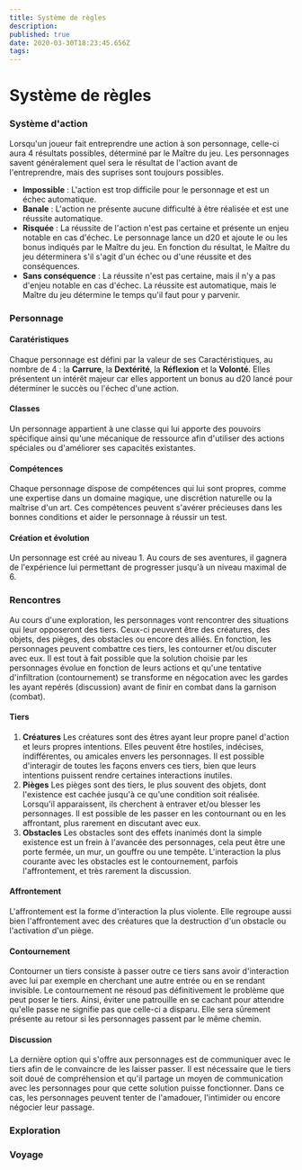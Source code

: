 ```yaml
---
title: Système de règles
description: 
published: true
date: 2020-03-30T18:23:45.656Z
tags: 
---
```


# Système de règles
### Système d'action
Lorsqu'un joueur fait entreprendre une action à son personnage, celle-ci aura 4 résultats possibles, déterminé par le Maître du jeu. Les personnages savent généralement quel sera le résultat de l'action avant de l'entreprendre, mais des suprises sont toujours possibles.
- **Impossible** : L'action est trop difficile pour le personnage et est un échec automatique.
- **Banale** : L'action ne présente aucune difficulté à être réalisée et est une réussite automatique.
- **Risquée** : La réussite de l'action n'est pas certaine et présente un enjeu notable en cas d'échec. Le personnage lance un d20 et ajoute le ou les bonus indiqués par le Maître du jeu. En fonction du résultat, le Maître du jeu déterminera s'il s'agit d'un échec ou d'une réussite et des conséquences.
- **Sans conséquence** : La réussite n'est pas certaine, mais il n'y a pas d'enjeu notable en cas d'échec. La réussite est automatique, mais le Maître du jeu détermine le temps qu'il faut pour y parvenir.
### Personnage
#### Caratéristiques
Chaque personnage est défini par la valeur de ses Caractéristiques, au nombre de 4 : la **Carrure**, la **Dextérité**, la **Réflexion** et la **Volonté**. Elles présentent un intérêt majeur car elles apportent un bonus au d20 lancé pour déterminer le succès ou l'échec d'une action.
#### Classes
Un personnage appartient à une classe qui lui apporte des pouvoirs spécifique ainsi qu'une mécanique de ressource afin d'utiliser des actions spéciales ou d'améliorer ses capacités existantes.
#### Compétences
Chaque personnage dispose de compétences qui lui sont propres, comme une expertise dans un domaine magique, une discrétion naturelle ou la maîtrise d'un art. Ces compétences peuvent s'avérer précieuses dans les bonnes conditions et aider le personnage à réussir un test.
#### Création et évolution
Un personnage est créé au niveau 1. Au cours de ses aventures, il gagnera de l'expérience lui permettant de progresser jusqu'à un niveau maximal de 6. 
### Rencontres
Au cours d'une exploration, les personnages vont rencontrer des situations qui leur opposeront des tiers. Ceux-ci peuvent être des créatures, des objets, des pièges, des obstacles ou encore des alliés. En fonction, les personnages peuvent combattre ces tiers, les contourner et/ou discuter avec eux. Il est tout à fait possible que la solution choisie par les personnages évolue en fonction de leurs actions et qu'une tentative d'infiltration (contournement) se transforme en négocation avec les gardes les ayant repérés (discussion) avant de finir en combat dans la garnison (combat).
#### Tiers
1. **Créatures**
Les créatures sont des êtres ayant leur propre panel d'action et leurs propres intentions. Elles peuvent être hostiles, indécises, indifférentes, ou amicales envers les personnages. Il est possible d'interagir de toutes les façons envers ces tiers, bien que leurs intentions puissent rendre certaines interactions inutiles.
2. **Pièges**
Les pièges sont des tiers, le plus souvent des objets, dont l'existence est cachée jusqu'à ce qu'une condition soit réalisée. Lorsqu'il apparaissent, ils cherchent à entraver et/ou blesser les personnages. Il est possible de les passer en les contournant ou en les affrontant, plus rarement en discutant avec eux.
3. **Obstacles**
Les obstacles sont des effets inanimés dont la simple existence est un frein à l'avancée des personnages, cela peut être une porte fermée, un mur, un gouffre ou une tempête. L'interaction la plus courante avec les obstacles est le contournement, parfois l'affrontement, et très rarement la discussion.
#### Affrontement
L'affrontement est la forme d'interaction la plus violente. Elle regroupe aussi bien l'affrontement avec des créatures que la destruction d'un obstacle ou l'activation d'un piège.
#### Contournement
Contourner un tiers consiste à passer outre ce tiers sans avoir d'interaction avec lui par exemple en cherchant une autre entrée ou en se rendant invisible. Le contournement ne résoud pas définitivement le problème que peut poser le tiers. Ainsi, éviter une patrouille en se cachant pour attendre qu'elle passe ne signifie pas que celle-ci a disparu. Elle sera sûrement présente au retour si les personnages passent par le même chemin.
#### Discussion
La dernière option qui s'offre aux personnages est de communiquer avec le tiers afin de le convaincre de les laisser passer. Il est nécessaire que le tiers soit doué de compréhension et qu'il partage un moyen de communication avec les personnages pour que cette solution puisse fonctionner. Dans ce cas, les personnages peuvent tenter de l'amadouer, l'intimider ou encore négocier leur passage.
### Exploration
### Voyage